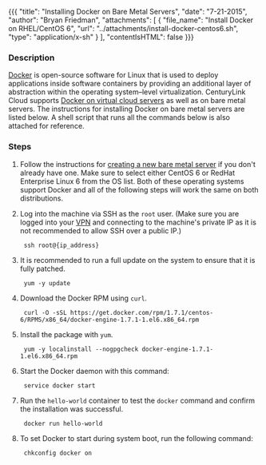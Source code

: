 {{{
  "title": "Installing Docker on Bare Metal Servers",
  "date": "7-21-2015",
  "author": "Bryan Friedman",
  "attachments": [
    {
      "file_name": "Install Docker on RHEL/CentOS 6",
      "url": "../attachments/install-docker-centos6.sh",
      "type": "application/x-sh"
    }
  ],
  "contentIsHTML": false
}}}

### Description

[Docker](//www.docker.com) is open-source software for Linux that is used to deploy applications inside software containers by providing an additional layer of abstraction within the operating system–level virtualization. CenturyLink Cloud supports [Docker on virtual cloud servers](../Blueprints/using-docker-on-centurylink-cloud-servers.md) as well as on bare metal servers. The instructions for installing Docker on bare metal servers are listed below. A shell script that runs all the commands below is also attached for reference.

### Steps

1. Follow the instructions for [creating a new bare metal server](../Servers/creating-a-new-bare-metal-server.md) if you don't already have one. Make sure to select either CentOS 6 or RedHat Enterprise Linux 6 from the OS list. Both of these operating systems support Docker and all of the following steps will work the same on both distributions.

2. Log into the machine via SSH as the `root` user. (Make sure you are logged into your [VPN](../Network/how-to-configure-client-vpn.md) and connecting to the machine's private IP as it is not recommended to allow SSH over a public IP.)

        ssh root@{ip_address}

3. It is recommended to run a full update on the system to ensure that it is fully patched.

        yum -y update

4. Download the Docker RPM using `curl`.

        curl -O -sSL https://get.docker.com/rpm/1.7.1/centos-6/RPMS/x86_64/docker-engine-1.7.1-1.el6.x86_64.rpm

5. Install the package with `yum`.

        yum -y localinstall --nogpgcheck docker-engine-1.7.1-1.el6.x86_64.rpm

6. Start the Docker daemon with this command:

        service docker start

7. Run the `hello-world` container to test the `docker` command and confirm the installation was successful.

        docker run hello-world

8. To set Docker to start during system boot, run the following command:

        chkconfig docker on
